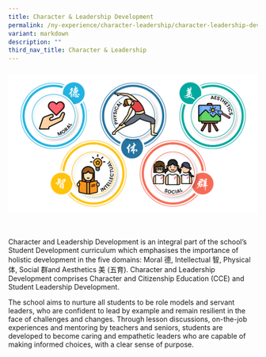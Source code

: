 ```yaml
---
title: Character & Leadership Development
permalink: /ny-experience/character-leadership/character-leadership-development/
variant: markdown
description: ""
third_nav_title: Character & Leadership
---
```

<img style="width:800px; float: left; margin: 10px 50px 50px 0px;" src="/images/5domains_seperated.png">

Character and Leadership Development is an integral part of the school’s Student Development curriculum which emphasises the importance of holistic development in the five domains: Moral 德, Intellectual 智, Physical 体, Social 群and Aesthetics 美 (五育). Character and Leadership Development comprises Character and Citizenship Education (CCE) and Student Leadership Development. 

The school aims to nurture all students to be role models and servant leaders, who are confident to lead by example and remain resilient in the face of challenges and changes. Through lesson discussions, on-the-job experiences and mentoring by teachers and seniors, students are developed to become caring and empathetic leaders who are capable of making informed choices, with a clear sense of purpose.